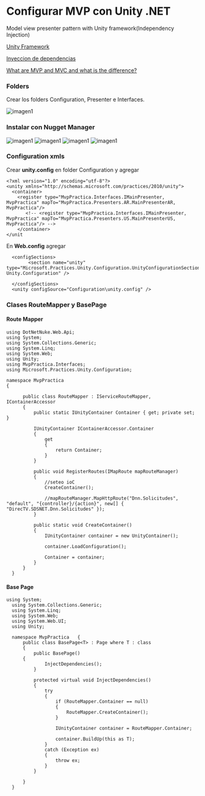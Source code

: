 # Configurar MVP con Unity .NET
Model view presenter pattern with Unity framework(Independency Injection)

[Unity Framework](https://www.c-sharpcorner.com/UploadFile/dhananjaycoder/unity-framework/)

[Inyeccion de dependencias](https://thatcsharpguy.com/posts/la-inyeccion-de-dependencias/)

[What are MVP and MVC and what is the difference?](https://stackoverflow.com/questions/2056/what-are-mvp-and-mvc-and-what-is-the-difference)

### Folders

Crear los folders Configuration, Presenter e Interfaces.

![imagen1](https://github.com/diaznicolasandres1/mvp-unity/blob/master/fotos-readme/folders.png?raw=true)

### Instalar con Nugget Manager
![imagen1](https://github.com/diaznicolasandres1/mvp-unity/blob/master/fotos-readme/2.png?raw=true)
![imagen1](https://github.com/diaznicolasandres1/mvp-unity/blob/master/fotos-readme/3.png?raw=true)
![imagen1](https://github.com/diaznicolasandres1/mvp-unity/blob/master/fotos-readme/4.png?raw=true)
![imagen1](https://github.com/diaznicolasandres1/mvp-unity/blob/master/fotos-readme/5.png?raw=true)

### Configuration xmls
Crear **unity.config** en folder Configuration y agregar

```
<?xml version="1.0" encoding="utf-8"?>
<unity xmlns="http://schemas.microsoft.com/practices/2010/unity">
  <container>
    <register type="MvpPractica.Interfaces.IMainPresenter, MvpPractica" mapTo="MvpPractica.Presenters.AR.MainPresenterAR, MvpPractica"/>
       <!-- <register type="MvpPractica.Interfaces.IMainPresenter, MvpPractica" mapTo="MvpPractica.Presenters.US.MainPresenterUS, MvpPractica"/> -->
    </container>
</unit
```

En **Web.config** agregar

```
  <configSections>
    	<section name="unity" type="Microsoft.Practices.Unity.Configuration.UnityConfigurationSection, Unity.Configuration" />
    
  </configSections>
  <unity configSource="Configuration\unity.config" />
  ```
  
  ### Clases RouteMapper y BasePage
  
  #### Route Mapper
  ```
  using DotNetNuke.Web.Api;
using System;
using System.Collections.Generic;
using System.Linq;
using System.Web;
using Unity;
using MvpPractica.Interfaces;
using Microsoft.Practices.Unity.Configuration;

namespace MvpPractica
{ 
    
        public class RouteMapper : IServiceRouteMapper, IContainerAccessor
        {
            public static IUnityContainer Container { get; private set; }

            IUnityContainer IContainerAccessor.Container
            {
                get
                {
                    return Container;
                }
            }

            public void RegisterRoutes(IMapRoute mapRouteManager)
            {
                //seteo ioC
                CreateContainer();

                //mapRouteManager.MapHttpRoute("Dnn.Solicitudes", "default", "{controller}/{action}", new[] { "DirecTV.SDSNET.Dnn.Solicitudes" });
            }

            public static void CreateContainer()
            {
                IUnityContainer container = new UnityContainer();

                container.LoadConfiguration();

                Container = container;
            }
        }
    }
  ```
  
  #### Base Page
  ```
  using System;  
	using System.Collections.Generic;  
	using System.Linq;  
	using System.Web;  
	using System.Web.UI;  
	using Unity;  
	  
	namespace MvpPractica	{  
	    public class BasePage<T> : Page where T : class  
	    {  
	        public BasePage()
        {  
	            InjectDependencies();  
	        }  
	  
	        protected virtual void InjectDependencies()
	        {  
	            try  
	            {  
	                if (RouteMapper.Container == null)  
	                {  
	                    RouteMapper.CreateContainer();  
	                }  
	  
	                IUnityContainer container = RouteMapper.Container;  
	  
	                container.BuildUp(this as T);  
	            }  
	            catch (Exception ex)  
	            {  
	                throw ex;  
	            }  
	        }  
	  
	    }  
	}  
  ```
